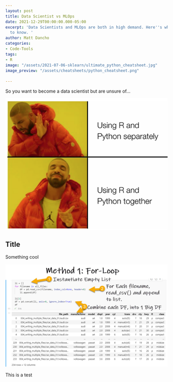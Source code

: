 ```yaml
---
layout: post
title: Data Scientist vs MLOps
date: 2021-12-29T00:00:00.000-05:00
excerpt: 'Data Scientists and MLOps are both in high demand. Here''s what you need
  to know. '
author: Matt Dancho
categories:
- Code-Tools
tags:
- R
image: "/assets/2021-07-06-sklearn/ultimate_python_cheatsheet.jpg"
image_preview: "/assets/cheatsheets/python_cheatsheet.png"

---
```

So you want to become a data scientist but are unsure of...

![](/assets/2021-01-28-python-or-r/using_python_and_r_together.png)

## Title

Something cool

![](/assets/2021-09-22-python-csv/01-csv-for-loop.jpg)

This is a test